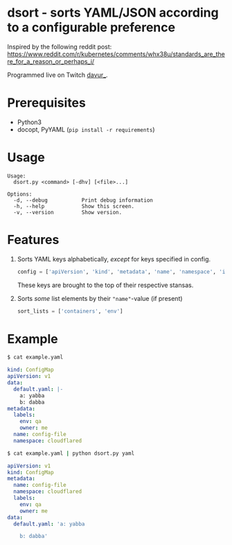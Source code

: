 # dsort - sorts YAML/JSON according to a configurable preference

Inspired by the following reddit post:
https://www.reddit.com/r/kubernetes/comments/whx38u/standards_are_there_for_a_reason_or_perhaps_i/

Programmed live on Twitch [davur_](https://www.twitch.tv/davur_).


# Prerequisites

- Python3
- docopt, PyYAML (`pip install -r requirements`)

# Usage

```
Usage:
  dsort.py <command> [-dhv] [<file>...]

Options:
  -d, --debug           Print debug information
  -h, --help            Show this screen.
  -v, --version         Show version.
```

# Features

1. Sorts YAML keys alphabetically, _except_ for keys specified in config.

	```Python
	config = ['apiVersion', 'kind', 'metadata', 'name', 'namespace', 'image']
	```
   
   These keys are brought to the top of their respective stansas.

2. Sorts _some_ list elements by their `"name"`-value (if present)

	```Python
	sort_lists = ['containers', 'env']
	```



# Example

```bash
$ cat example.yaml
```

```YAML
kind: ConfigMap
apiVersion: v1
data:
  default.yaml: |-
    a: yabba
    b: dabba
metadata:
  labels:
    env: qa
    owner: me
  name: config-file
  namespace: cloudflared
```

```bash
$ cat example.yaml | python dsort.py yaml
```

```YAML
apiVersion: v1
kind: ConfigMap
metadata:
  name: config-file
  namespace: cloudflared
  labels:
    env: qa
    owner: me
data:
  default.yaml: 'a: yabba

    b: dabba'
```
